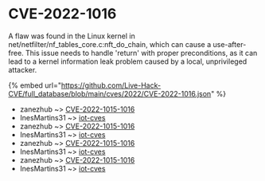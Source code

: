 # CVE-2022-1016

A flaw was found in the Linux kernel in net/netfilter/nf_tables_core.c:nft_do_chain, which can cause a use-after-free. This issue needs to handle 'return' with proper preconditions, as it can lead to a kernel information leak problem caused by a local, unprivileged attacker.

{% embed url="https://github.com/Live-Hack-CVE/full_database/blob/main/cves/2022/CVE-2022-1016.json" %}


* zanezhub ~> [CVE-2022-1015-1016](https://www.alice-snow.ru/2022/database/cve-2022-1016/cve-2022-1015-1016-zanezhub)
* InesMartins31 ~> [iot-cves](https://www.alice-snow.ru/2022/database/cve-2022-1016/iot-cves-inesmartins31)
* zanezhub ~> [CVE-2022-1015-1016](https://www.alice-snow.ru/2022/database/cve-2022-1016/cve-2022-1015-1016-zanezhub)
* InesMartins31 ~> [iot-cves](https://www.alice-snow.ru/2022/database/cve-2022-1016/iot-cves-inesmartins31)
* zanezhub ~> [CVE-2022-1015-1016](https://www.alice-snow.ru/2022/database/cve-2022-1016/cve-2022-1015-1016-zanezhub)
* InesMartins31 ~> [iot-cves](https://www.alice-snow.ru/2022/database/cve-2022-1016/iot-cves-inesmartins31)
* zanezhub ~> [CVE-2022-1015-1016](https://www.alice-snow.ru/2022/database/cve-2022-1016/cve-2022-1015-1016-zanezhub)
* InesMartins31 ~> [iot-cves](https://www.alice-snow.ru/2022/database/cve-2022-1016/iot-cves-inesmartins31)